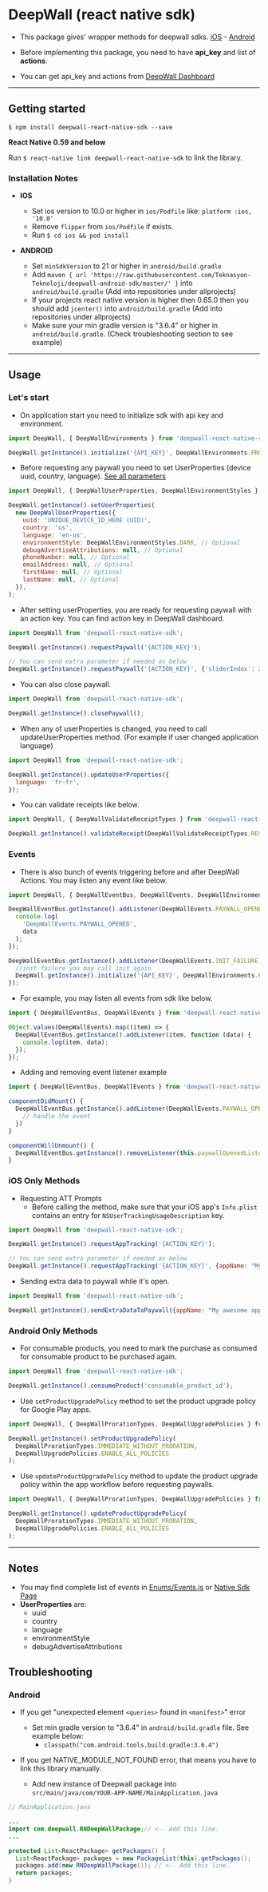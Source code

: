 # DeepWall (react native sdk)

* This package gives' wrapper methods for deepwall sdks. [iOS](https://github.com/Teknasyon-Teknoloji/deepwall-ios-sdk) - [Android](https://github.com/Teknasyon-Teknoloji/deepwall-android-sdk)

* Before implementing this package, you need to have **api_key** and list of **actions**.

* You can get api_key and actions from [DeepWall Dashboard](https://console.deepwall.com/)


---


## Getting started

`$ npm install deepwall-react-native-sdk --save`

**React Native 0.59 and below**

Run `$ react-native link deepwall-react-native-sdk` to link the library.


### Installation Notes
- **IOS**
  - Set ios version to 10.0 or higher in `ios/Podfile` like: `platform :ios, '10.0'`
  - Remove `flipper` from `ios/Podfile` if exists.
  - Run `$ cd ios && pod install`

- **ANDROID**
  - Set `minSdkVersion` to 21 or higher in `android/build.gradle`
  - Add `maven { url 'https://raw.githubusercontent.com/Teknasyon-Teknoloji/deepwall-android-sdk/master/' }` into `android/build.gradle` (Add into repositories under allprojects)
  - If your projects react native version is higher then 0.65.0 then you should add `jcenter()` into `android/build.gradle` (Add into repositories under allprojects)
  - Make sure your min gradle version is "3.6.4" or higher in `android/build.gradle`. (Check troubleshooting section to see example)
  


---


## Usage

### Let's start

- On application start you need to initialize sdk with api key and environment.
```javascript
import DeepWall, { DeepWallEnvironments } from 'deepwall-react-native-sdk';

DeepWall.getInstance().initialize('{API_KEY}', DeepWallEnvironments.PRODUCTION);
```

- Before requesting any paywall you need to set UserProperties (device uuid, country, language). [See all parameters](https://github.com/Teknasyon-Teknoloji/deepwall-ios-sdk#configuration)
```javascript
import DeepWall, { DeepWallUserProperties, DeepWallEnvironmentStyles } from 'deepwall-react-native-sdk';

DeepWall.getInstance().setUserProperties(
  new DeepWallUserProperties({
    uuid: 'UNIQUE_DEVICE_ID_HERE (UID)',
    country: 'us',
    language: 'en-us',
    environmentStyle: DeepWallEnvironmentStyles.DARK, // Optional
    debugAdvertiseAttributions: null, // Optional
    phoneNumber: null, // Optional
    emailAddress: null, // Optional
    firstName: null, // Optional
    lastName: null, // Optional
  }),
);
```

- After setting userProperties, you are ready for requesting paywall with an action key. You can find action key in DeepWall dashboard.
```javascript
import DeepWall from 'deepwall-react-native-sdk';

DeepWall.getInstance().requestPaywall('{ACTION_KEY}');

// You can send extra parameter if needed as below
DeepWall.getInstance().requestPaywall('{ACTION_KEY}', {'sliderIndex': 2, 'title': 'Deepwall'});
```

- You can also close paywall.
```javascript
import DeepWall from 'deepwall-react-native-sdk';

DeepWall.getInstance().closePaywall();
```

- When any of userProperties is changed, you need to call updateUserProperties method. (For example if user changed application language)
```javascript
import DeepWall from 'deepwall-react-native-sdk';

DeepWall.getInstance().updateUserProperties({
  language: 'fr-fr',
});
```

- You can validate receipts like below.
```javascript
import DeepWall, { DeepWallValidateReceiptTypes } from 'deepwall-react-native-sdk';

DeepWall.getInstance().validateReceipt(DeepWallValidateReceiptTypes.RESTORE);
```


### Events

- There is also bunch of events triggering before and after DeepWall Actions. You may listen any event like below.
```javascript
import DeepWall, { DeepWallEventBus, DeepWallEvents, DeepWallEnvironments } from 'deepwall-react-native-sdk';

DeepWallEventBus.getInstance().addListener(DeepWallEvents.PAYWALL_OPENED, function (data) {
  console.log(
    'DeepWallEvents.PAYWALL_OPENED',
    data
  );
});

DeepWallEventBus.getInstance().addListener(DeepWallEvents.INIT_FAILURE, function (data) {
  //init failure you may call init again
  DeepWall.getInstance().initialize('{API_KEY}', DeepWallEnvironments.PRODUCTION);
});
```

- For example, you may listen all events from sdk like below.
```javascript
import { DeepWallEventBus, DeepWallEvents } from 'deepwall-react-native-sdk';

Object.values(DeepWallEvents).map((item) => {
  DeepWallEventBus.getInstance().addListener(item, function (data) {
    console.log(item, data);
  });
});
```

- Adding and removing event listener example
```javascript
import { DeepWallEventBus, DeepWallEvents } from 'deepwall-react-native-sdk';

componentDidMount() {
  DeepWallEventBus.getInstance().addListener(DeepWallEvents.PAYWALL_OPENED, this.paywallOpenedListener = data => {
    // handle the event
  })
}

componentWillUnmount() {
  DeepWallEventBus.getInstance().removeListener(this.paywallOpenedListener);
}
```


### iOS Only Methods

- Requesting ATT Prompts
  - Before calling the method, make sure that your iOS app's `Info.plist` contains an entry for `NSUserTrackingUsageDescription` key.

```javascript
import DeepWall from 'deepwall-react-native-sdk';

DeepWall.getInstance().requestAppTracking('{ACTION_KEY}');

// You can send extra parameter if needed as below
DeepWall.getInstance().requestAppTracking('{ACTION_KEY}', {appName: "My awesome app"});
```

- Sending extra data to paywall while it's open.
```javascript
import DeepWall from 'deepwall-react-native-sdk';

DeepWall.getInstance().sendExtraDataToPaywall({appName: "My awesome app"});
```


### Android Only Methods

- For consumable products, you need to mark the purchase as consumed for consumable product to be purchased again.
```javascript
import DeepWall from 'deepwall-react-native-sdk';

DeepWall.getInstance().consumeProduct('consumable_product_id');
```

- Use `setProductUpgradePolicy` method to set the product upgrade policy for Google Play apps.
```javascript
import DeepWall, { DeepWallProrationTypes, DeepWallUpgradePolicies } from 'deepwall-react-native-sdk';

DeepWall.getInstance().setProductUpgradePolicy(
  DeepWallProrationTypes.IMMEDIATE_WITHOUT_PRORATION,
  DeepWallUpgradePolicies.ENABLE_ALL_POLICIES
);
```
  
- Use `updateProductUpgradePolicy` method to update the product upgrade policy within the app workflow before requesting paywalls.
```javascript
import DeepWall, { DeepWallProrationTypes, DeepWallUpgradePolicies } from 'deepwall-react-native-sdk';

DeepWall.getInstance().updateProductUpgradePolicy(
  DeepWallProrationTypes.IMMEDIATE_WITHOUT_PRORATION,
  DeepWallUpgradePolicies.ENABLE_ALL_POLICIES
);
```


---


## Notes
- You may find complete list of _events_ in [Enums/Events.js](./src/Enums/Events.js) or [Native Sdk Page](https://github.com/Teknasyon-Teknoloji/deepwall-ios-sdk#event-handling)
- **UserProperties** are:
    - uuid
    - country
    - language
    - environmentStyle
    - debugAdvertiseAttributions


## Troubleshooting

### Android
- If you get "unexpected element `<queries>` found in `<manifest>`" error
  - Set min gradle version to "3.6.4" in `android/build.gradle` file. See example below:
    - `classpath("com.android.tools.build:gradle:3.6.4")`

- If you get NATIVE_MODULE_NOT_FOUND error, that means you have to link this library manually.
  - Add new instance of Deepwall package into `src/main/java/com/YOUR-APP-NAME/MainApplication.java`
```java
// MainApplication.java

...
import com.deepwall.RNDeepWallPackage;// <-- Add this line.
...

protected List<ReactPackage> getPackages() {
  List<ReactPackage> packages = new PackageList(this).getPackages();
  packages.add(new RNDeepWallPackage()); // <-- Add this line.
  return packages;
}
```
